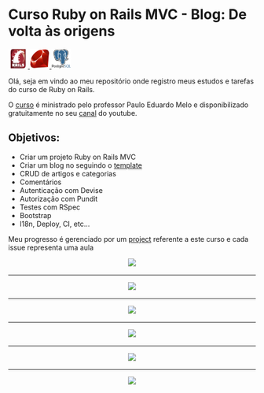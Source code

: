 # Curso Ruby on Rails MVC - Blog: De volta às origens
<p align="left"><a href="https://rubyonrails.org" target="_blank" rel="noreferrer"> <img src="https://raw.githubusercontent.com/devicons/devicon/master/icons/rails/rails-original-wordmark.svg" alt="rails" width="40" height="40"/> </a> <a href="https://www.ruby-lang.org/en/" target="_blank" rel="noreferrer"> <img src="https://raw.githubusercontent.com/devicons/devicon/master/icons/ruby/ruby-original.svg" alt="ruby" width="40" height="40"/> </a><a href="https://www.postgresql.org" target="_blank" rel="noreferrer"> <img src="https://raw.githubusercontent.com/devicons/devicon/master/icons/postgresql/postgresql-original-wordmark.svg" alt="postgresql" width="40" height="40"/> </a> </p>

<p>Olá, seja em vindo ao meu repositório onde registro meus estudos e tarefas do curso de Ruby on Rails.</p>
<p>O <a href="https://www.youtube.com/playlist?list=PLqsayW8DhUmv49CBT7AvetMplBViAcwuk" target="_blank">curso</a> é ministrado pelo professor Paulo Eduardo Melo e disponibilizado gratuitamente no seu <a href="https://www.youtube.com/@peimelo" target="_blank">canal</a> do youtube.</p>

## Objetivos:
- Criar um projeto Ruby on Rails MVC
- Criar um blog no seguindo o [template](https://getbootstrap.com/docs/5.0/examples/blog/)
- CRUD de artigos e categorias
- Comentários
- Autenticação com Devise
- Autorização com Pundit
- Testes com RSpec
- Bootstrap
- l18n, Deploy, CI, etc...

<p>Meu progresso é gerenciado por um <a href="https://github.com/users/cassiosantana/projects/33" target="_blank">project</a> referente a este curso e cada issue representa uma aula</p>

<p align="center">
  <img src="https://github.com/cassiosantana/blogstrap/assets/43866953/f3733066-bd51-4a7d-ad92-6bfc9bb8729e">
</p>

<hr>

<p align="center">
  <img src="https://github.com/cassiosantana/blogstrap/assets/43866953/4aaef14c-436e-4900-b5ef-1695768074be">
</p>

<hr>

<p align="center">
  <img src="https://github.com/cassiosantana/blogstrap/assets/43866953/3a3c1141-5086-480c-adf7-fde907174108">
</p>

<hr>

<p align="center">
  <img src="https://github.com/cassiosantana/blogstrap/assets/43866953/a2246961-c5fc-4ac1-a696-ba6658b72d00">
</p>

<hr>

<p align="center">
  <img src="https://github.com/cassiosantana/blogstrap/assets/43866953/1f6ae348-daca-466c-803e-4c83540cede0">
</p>

<hr>

<p align="center">
  <img src="https://github.com/cassiosantana/blogstrap/assets/43866953/4520a447-daed-4075-b5f5-3abce2a4593f">
</p>
